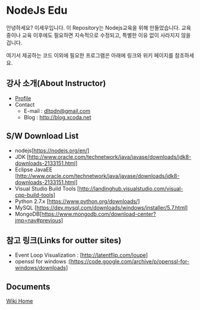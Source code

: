 

# NodeJs Edu
안녕하세요? 이세우입니다.
이 Repository는 Nodejs교육을 위해 만들었습니다.
교육 중이나 교육 이후에도 필요하면 지속적으로 수정되고, 특별한 이유 없이 사라지지 않을 겁니다.

여기서 제공하는 코드 이외에 필요한 프로그램은 아래에 링크와 위키 페이지를 참조하세요.

## 강사 소개(About Instructor)
* [Profile](https://drive.google.com/file/d/0B3FcLTiIcKwOZExsSEg4QnpRcWs/view?usp=sharing) 
* Contact
	* E-mail : dltpdn@gmail.com
	* Blog : http://blog.xcoda.net


## S/W Download List
* nodejs[https://nodejs.org/en/]
* JDK [http://www.oracle.com/technetwork/java/javase/downloads/jdk8-downloads-2133151.html]
* Eclipse JavaEE [http://www.oracle.com/technetwork/java/javase/downloads/jdk8-downloads-2133151.html]
* Visual Studio Build Tools [http://landinghub.visualstudio.com/visual-cpp-build-tools]
* Python 2.7.x [https://www.python.org/downloads/]
* MySQL [https://dev.mysql.com/downloads/windows/installer/5.7.html]
* MongoDB[https://www.mongodb.com/download-center?jmp=nav#previous]


## 참고 링크(Links for outter sites)
* Event Loop Visualization : [http://latentflip.com/loupe]
* openssl for windows :[https://code.google.com/archive/p/openssl-for-windows/downloads]

## Documents
[Wiki Home](https://github.com/dltpdn/nodejs_edu/wiki)
